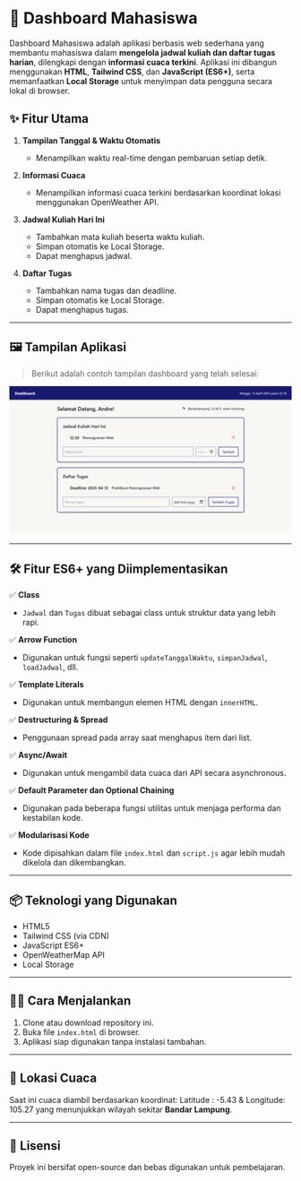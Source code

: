 # 📘 Dashboard Mahasiswa

Dashboard Mahasiswa adalah aplikasi berbasis web sederhana yang membantu mahasiswa dalam **mengelola jadwal kuliah dan daftar tugas harian**, dilengkapi dengan **informasi cuaca terkini**. Aplikasi ini dibangun menggunakan **HTML**, **Tailwind CSS**, dan **JavaScript (ES6+)**, serta memanfaatkan **Local Storage** untuk menyimpan data pengguna secara lokal di browser.

## ✨ Fitur Utama

1. **Tampilan Tanggal & Waktu Otomatis**

   - Menampilkan waktu real-time dengan pembaruan setiap detik.

2. **Informasi Cuaca**

   - Menampilkan informasi cuaca terkini berdasarkan koordinat lokasi menggunakan OpenWeather API.

3. **Jadwal Kuliah Hari Ini**

   - Tambahkan mata kuliah beserta waktu kuliah.
   - Simpan otomatis ke Local Storage.
   - Dapat menghapus jadwal.

4. **Daftar Tugas**
   - Tambahkan nama tugas dan deadline.
   - Simpan otomatis ke Local Storage.
   - Dapat menghapus tugas.

---

## 🖼️ Tampilan Aplikasi

> Berikut adalah contoh tampilan dashboard yang telah selesai:

![Screenshot Aplikasi](./tampilanWeb.png)

---

## 🛠️ Fitur ES6+ yang Diimplementasikan

✅ **Class**

- `Jadwal` dan `Tugas` dibuat sebagai class untuk struktur data yang lebih rapi.

✅ **Arrow Function**

- Digunakan untuk fungsi seperti `updateTanggalWaktu`, `simpanJadwal`, `loadJadwal`, dll.

✅ **Template Literals**

- Digunakan untuk membangun elemen HTML dengan `innerHTML`.

✅ **Destructuring & Spread**

- Penggunaan spread pada array saat menghapus item dari list.

✅ **Async/Await**

- Digunakan untuk mengambil data cuaca dari API secara asynchronous.

✅ **Default Parameter dan Optional Chaining**

- Digunakan pada beberapa fungsi utilitas untuk menjaga performa dan kestabilan kode.

✅ **Modularisasi Kode**

- Kode dipisahkan dalam file `index.html` dan `script.js` agar lebih mudah dikelola dan dikembangkan.

---

## 📦 Teknologi yang Digunakan

- HTML5
- Tailwind CSS (via CDN)
- JavaScript ES6+
- OpenWeatherMap API
- Local Storage

---

## 🧑‍💻 Cara Menjalankan

1. Clone atau download repository ini.
2. Buka file `index.html` di browser.
3. Aplikasi siap digunakan tanpa instalasi tambahan.

---

## 📍 Lokasi Cuaca

Saat ini cuaca diambil berdasarkan koordinat: Latitude : -5.43 & Longitude: 105.27 yang menunjukkan wilayah sekitar **Bandar Lampung**.

---

## 📝 Lisensi

Proyek ini bersifat open-source dan bebas digunakan untuk pembelajaran.
